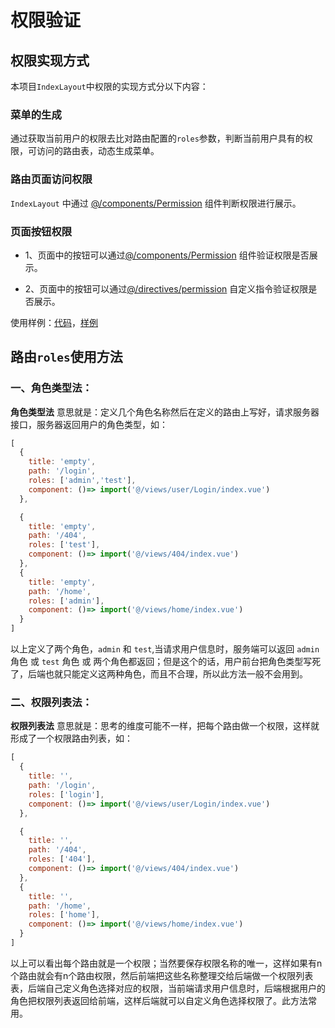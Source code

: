 # 权限验证

## 权限实现方式

本项目`IndexLayout`中权限的实现方式分以下内容：

### 菜单的生成

通过获取当前用户的权限去比对路由配置的`roles`参数，判断当前用户具有的权限，可访问的路由表，动态生成菜单。

### 路由页面访问权限

`IndexLayout` 中通过 [@/components/Permission](https://github.com/lqsong/admin-antd-vue/tree/main/src/components/Permission) 组件判断权限进行展示。

### 页面按钮权限

- 1、页面中的按钮可以通过[@/components/Permission](https://github.com/lqsong/admin-antd-vue/tree/main/src/components/Permission) 组件验证权限是否展示。

- 2、页面中的按钮可以通过[@/directives/permission](https://github.com/lqsong/admin-antd-vue/tree/main/src/directives/permission) 自定义指令验证权限是否展示。

使用样例：[代码](https://github.com/lqsong/admin-antd-vue/tree/main/src/views/roles/all)，[样例](http://demo.admin-antd-vue.liqingsong.cc/#/roles/all)


## 路由`roles`使用方法

### 一、角色类型法：

**角色类型法** 意思就是：定义几个角色名称然后在定义的路由上写好，请求服务器接口，服务器返回用户的角色类型，如：

```js
[
  {
    title: 'empty',
    path: '/login',
    roles: ['admin','test'],
    component: ()=> import('@/views/user/Login/index.vue')   
  },

  {
    title: 'empty',
    path: '/404',
    roles: ['test'],
    component: ()=> import('@/views/404/index.vue') 
  },
  {
    title: 'empty',
    path: '/home',
    roles: ['admin'],
    component: ()=> import('@/views/home/index.vue')    
  }
]
```
以上定义了两个角色，`admin` 和 `test`,当请求用户信息时，服务端可以返回 `admin` 角色 或 `test` 角色 或 两个角色都返回；但是这个的话，用户前台把角色类型写死了，后端也就只能定义这两种角色，而且不合理，所以此方法一般不会用到。


### 二、权限列表法：

**权限列表法** 意思就是：思考的维度可能不一样，把每个路由做一个权限，这样就形成了一个权限路由列表，如：

```js
[
  {
    title: '',
    path: '/login',
    roles: ['login'],
    component: ()=> import('@/views/user/Login/index.vue')  
  },

  {
    title: '',
    path: '/404',
    roles: ['404'],
    component: ()=> import('@/views/404/index.vue')   
  },
  {
    title: '',
    path: '/home',
    roles: ['home'],
    component: ()=> import('@/views/home/index.vue')   
  }
]
```
以上可以看出每个路由就是一个权限；当然要保存权限名称的唯一，这样如果有n个路由就会有n个路由权限，然后前端把这些名称整理交给后端做一个权限列表表，后端自己定义角色选择对应的权限，当前端请求用户信息时，后端根据用户的角色把权限列表返回给前端，这样后端就可以自定义角色选择权限了。此方法常用。


